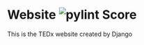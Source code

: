 # Website ![pylint Score](https://mperlet.github.io/pybadge/badges/9.73.svg)
This is the TEDx website created by Django
